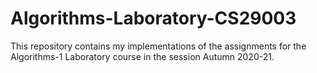 # Algorithms-Laboratory-CS29003

This repository contains my implementations of the assignments for the Algorithms-1 Laboratory course in the session Autumn 2020-21.